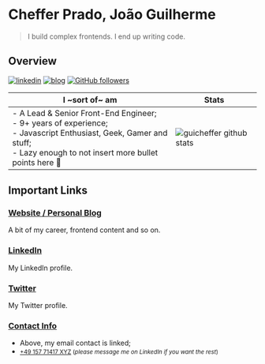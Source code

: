 # Cheffer Prado, João Guilherme

> I build complex frontends. I end up writing code.

## Overview

[![linkedin](https://img.shields.io/badge/-linkedin-171717?style=flat-square&logo=Linkedin&logoColor=white&link=https://www.linkedin.com/in/guicheffer/)](https://www.linkedin.com/in/guicheffer/)
[![blog](https://img.shields.io/badge/-blog-171717?style=flat-square&logo=Ghost&logoColor=white&link=http://guicheffer.me/)](http://guicheffer.me/)
[![GitHub followers](https://img.shields.io/github/followers/guicheffer.svg?style=social&label=follow&maxAge=2592000)](https://github.com/guicheffer?tab=followers)

| **I ~sort of~ am** 	| Stats 	|
|-	|-	|
| - A Lead & Senior Front-End Engineer;<br>- 9+ years of experience;<br>- Javascript Enthusiast, Geek, Gamer and stuff;<br>- Lazy enough to not insert more bullet points here 🤭| ![guicheffer github stats](https://github-readme-stats.vercel.app/api?username=guicheffer&count_private=true&show_icons=true&title_color=c9d1d9&icon_color=58a6ff&text_color=c9d1d9&bg_color=0d1117&hide=issues,contribs,rank&hide_border=true) 	|

## Important Links

### [Website / Personal Blog](http://guicheffer.me/)

A bit of my career, frontend content and so on.

### [LinkedIn](https://www.linkedin.com/in/guicheffer/)

My LinkedIn profile.

### [Twitter](https://twitter.com/guicheffer)

My Twitter profile.

### [Contact Info](mailto:hi@guicheffer.me)

- Above, my email contact is linked;
- <small>[+49 157 71417 XYZ](tel:+4915771417XXX) (_please message me on LinkedIn if you want the rest_)</small>
